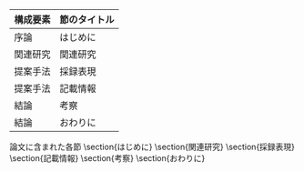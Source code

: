 構成要素 | 節のタイトル
 --- | --- 
序論 | はじめに
関連研究 | 関連研究
提案手法 | 採録表現
提案手法 | 記載情報
結論 | 考察
結論 | おわりに

論文に含まれた各節
\section{はじめに}
\section{関連研究}
\section{採録表現}
\section{記載情報}
\section{考察}
\section{おわりに}
